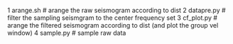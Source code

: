 1 arange.sh # arange the raw seismogram according to dist
2 datapre.py # filter the sampling seismgram to the center frequency set
3 cf_plot.py # arange the filtered seismogram according to dist (and plot the group vel window)
4 sample.py # sample raw data
